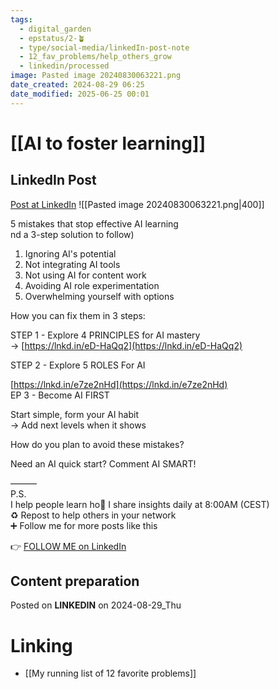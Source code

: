```yaml
---
tags:
  - digital_garden
  - epstatus/2-🪴
  - type/social-media/linkedIn-post-note
  - 12_fav_problems/help_others_grow
  - linkedin/processed
image: Pasted image 20240830063221.png
date_created: 2024-08-29 06:25
date_modified: 2025-06-25 00:01
---
```

# [[AI to foster learning]]

## LinkedIn Post

[Post at LinkedIn](https://www.linkedin.com/posts/sebastiankamilli_5-mistakes-that-stop-effective-ai-learning-activity-7234801989086330882-BU3E?utm_source=share&utm_medium=member_desktop)
![[Pasted image 20240830063221.png|400]]  

5 mistakes that stop effective AI learning  
nd a 3-step solution to follow)  
  
1) Ignoring AI's potential  
2) Not integrating AI tools  
3) Not using AI for content work  
4) Avoiding AI role experimentation  
5) Overwhelming yourself with options  

How you can fix them in 3 steps:  
  
STEP 1 - Explore 4 PRINCIPLES for AI mastery  
→ [https://lnkd.in/eD-HaQq2](https://lnkd.in/eD-HaQq2)  
  
STEP 2 - Explore 5 ROLES For AI  
  
[https://lnkd.in/e7ze2nHd](https://lnkd.in/e7ze2nHd)  
EP 3 - Become AI FIRST  
  
Start simple, form your AI habit  
→ Add next levels when it shows  
  
How do you plan to avoid these mistakes?  

Need an AI quick start? Comment AI SMART!  

———  
P.S.  
I help people learn ho🔔 I share insights daily at 8:00AM (CEST)  
♻ Repost to help others in your network  
➕ Follow me for more posts like this

👉 [FOLLOW ME on LinkedIn](https://www.linkedin.com/comm/mynetwork/discovery-see-all?usecase=PEOPLE_FOLLOWS&followMember=sebastiankamilli)

## Content preparation

Posted on **LINKEDIN** on 2024-08-29_Thu

# Linking

+ [[My running list of 12 favorite problems]]